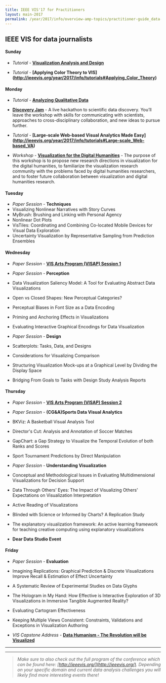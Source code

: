 ```yaml
---
title: IEEE VIS'17 for Practitioners
layout: main-2017
permalink: /year/2017/info/overview-amp-topics/practitioner-guide_data-journalists
---
```


## IEEE VIS for data journalists

#### Sunday

* *Tutorial* - **[Visualization Analysis and Design](http://ieeevis.org/year/2017/info/tutorials#Visualization_Analysis_Design)**

* *Tutorial* - **[Applying Color Theory to VIS] (http://ieeevis.org/year/2017/info/tutorials#Applying_Color_Theory)**

#### Monday

* *Tutorial* - **[Analyzing Qualitative Data](http://ieeevis.org/year/2017/info/tutorials#Qualitative_Data)**

* **[Discovery Jam](http://discoveryjam.com/)** - 
A live hackathon to scientific data discovery. You’ll leave the workshop with skills for communicating with scientists, approaches to cross-disciplinary collaboration, and new ideas to pursue further.

* *Tutorial* - **[Large-scale Web-based Visual Analytics Made Easy] (http://ieeevis.org/year/2017/info/tutorials#Large-scale_Web-based_VA)**

* *Workshop* - **[Visualization for the Digital Humanities](http://vis4dh.dbvis.de/)** - The purpose of this workshop is to propose new research directions in visualization for the digital humanities, to familiarize the visualization research community with the problems faced by digital humanities researchers, and to foster future collaboration between visualization and digital humanities research.

#### Tuesday
* *Paper Session* - **Techniques**
 * Visualizing Nonlinear Narratives with Story Curves
 * MyBrush: Brushing and Linking with Personal Agency
 * Nonlinear Dot Plots
 * VisTiles: Coordinating and Combining Co-located Mobile Devices for Visual Data Exploration
 * Uncertainty Visualization by Representative Sampling from Prediction Ensembles


#### Wednesday
* *Paper Session* - **[VIS Arts Program (VISAP) Session 1](http://visap.uic.edu/2017/index.html)**

* *Paper Session* - **Perception**
 * Data Visualization Saliency Model: A Tool for Evaluating Abstract Data Visualizations
 * Open vs Closed Shapes: New Perceptual Categories?
 * Perceptual Biases in Font Size as a Data Encoding
 * Priming and Anchoring Effects in Visualizations
 * Evaluating Interactive Graphical Encodings for Data Visualization
 

* *Paper Session* - **Design**
 * Scatterplots: Tasks, Data, and Designs
 * Considerations for Visualizing Comparison
 * Structuring Visualization Mock-ups at a Graphical Level by Dividing the Display Space
 * Bridging From Goals to Tasks with Design Study Analysis Reports




#### Thursday


* *Paper Session* - **[VIS Arts Program (VISAP) Session 2](http://visap.uic.edu/2017/index.html)**

* *Paper Session* - **(CG&A)Sports Data Visual Analytics**
 * BKViz: A Basketball Visual Analysis Tool
 * Director's Cut: Analysis and Annotation of Soccer Matches
 * GapChart: a Gap Strategy to Visualize the Temporal Evolution of both Ranks and Scores
 * Sport Tournament Predictions by Direct Manipulation


* *Paper Session* - **Understanding Visualization**
 * Conceptual and Methodological Issues in Evaluating Multidimensional Visualizations for Decision Support
 * Data Through Others' Eyes: The Impact of Visualizing Others' Expectations on Visualization Interpretation
 * Active Reading of Visualizations
 * Blinded with Science or Informed by Charts? A Replication Study
 * The explanatory visualization framework: An active learning framework for teaching creative computing using explanatory visualizations 

* **Dear Data Studio Event**

 
#### Friday
* *Paper Session* - **Evaluation**
 * Imagining Replications: Graphical Prediction & Discrete Visualizations Improve Recall & Estimation of Effect Uncertainty 
 * A Systematic Review of Experimental Studies on Data Glyphs
 * The Hologram in My Hand: How Effective is Interactive Exploration of 3D Visualizations in Immersive Tangible Augmented Reality?
 * Evaluating Cartogram Effectiveness
 * Keeping Multiple Views Consistent: Constraints, Validations and Exceptions in Visualization Authoring

* *VIS Capstone Address* - **[Data Humanism - The Revolution will be Visualized](http://ieeevis.org/year/2017/capstone)**

-----
*** 

> _Make sure to also check out the full program of the conference which can be found here: [http://ieeevis.org/](http://ieeevis.org/). 
Depending on your specific domain and current data analysis challenges you will likely find more interesting events there!_



